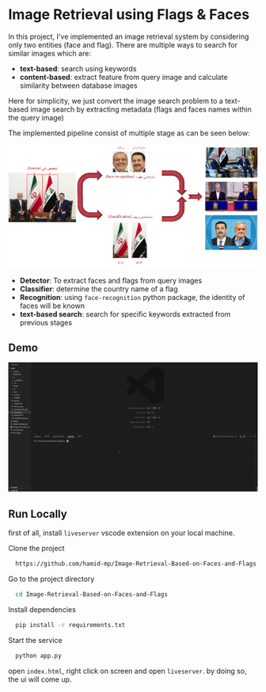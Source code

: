 
# Image Retrieval using Flags & Faces

In this project, I've implemented an image retrieval system by considering only two entities (face and flag). There are multiple ways to search for similar images which are:

- **text-based**: search using keywords
- **content-based**: extract feature from query image and calculate similarity between database images


Here for simplicity, we just convert the image search problem to a text-based image search  by extracting metadata (flags and faces names within the query image)

The implemented pipeline consist of multiple stage as can be seen below:

![pipeline](./Assets/pipeline.png)

- **Detector**: To extract faces and flags from query images
- **Classifier**: determine the country name of a flag
- **Recognition**: using `face-recognition` python package, the identity of faces will be known
- **text-based search**: search for specific keywords extracted from previous stages

## Demo

![demo](./Assets/demo.gif)



## Run Locally
first of all, install `liveserver` vscode extension on your local machine.

Clone the project

```bash
  https://github.com/hamid-mp/Image-Retrieval-Based-on-Faces-and-Flags.git
```

Go to the project directory

```bash
  cd Image-Retrieval-Based-on-Faces-and-Flags
```

Install dependencies

```bash
  pip install -r requirements.txt
```

Start the service

```bash
  python app.py
```
open `index.html`, right click on screen and open `liveserver`. by doing so, the ui will come up. 

